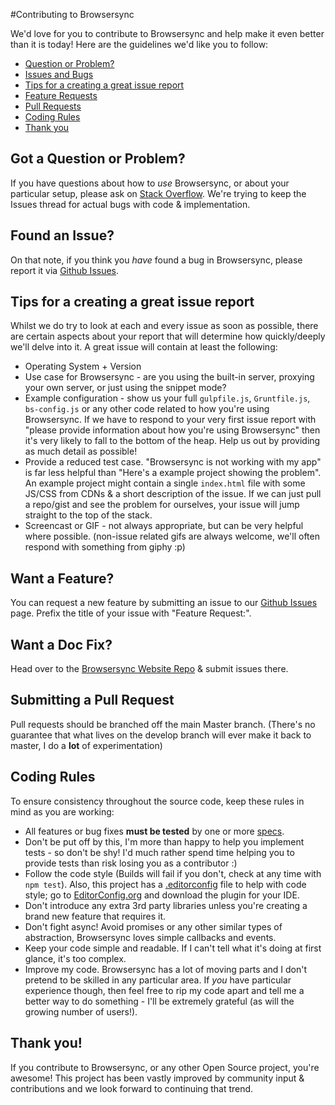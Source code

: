 #Contributing to Browsersync

We'd love for you to contribute to Browsersync and help make it even better than it is
today! Here are the guidelines we'd like you to follow:

 - [Question or Problem?](#question)
 - [Issues and Bugs](#issue)
 - [Tips for a creating a great issue report](#tips)
 - [Feature Requests](#feature)
 - [Pull Requests](#pull)
 - [Coding Rules](#rules)
 - [Thank you](#thanks)

## <a name="question"></a> Got a Question or Problem?

If you have questions about how to *use* Browsersync, or about your particular setup, please
ask on [Stack Overflow](http://stackoverflow.com/). We're trying to keep the Issues thread
for actual bugs with code & implementation.

## <a name="issue"></a> Found an Issue?
On that note, if you think you *have* found a bug in Browsersync, please report
it via [Github Issues](https://github.com/shakyShane/browser-sync/issues).

## <a name="tips"></a> Tips for a creating a great issue report

Whilst we do try to look at each and every issue as soon as possible, there are certain
aspects about your report that will determine how quickly/deeply we'll delve into it. A great
issue will contain at least the following:

* Operating System + Version
* Use case for Browsersync - are you using the built-in server, proxying your own server, or just using the snippet mode?
* Example configuration - show us your full `gulpfile.js`, `Gruntfile.js`, `bs-config.js` or any other code related to how you're using
Browsersync. If we have to respond to your very first issue report with "please provide information about how you're using Browsersync"
then it's very likely to fall to the bottom of the heap. Help us out by providing as much detail as possible!
* Provide a reduced test case. "Browsersync is not working with my app" is far less helpful than "Here's a example project showing the problem".
An example project might contain a single `index.html` file with some JS/CSS from CDNs & a short description of the issue. If we
 can just pull a repo/gist and see the problem for ourselves, your issue will jump straight to the top of the stack.
* Screencast or GIF - not always appropriate, but can be very helpful where possible. (non-issue related gifs are always welcome, we'll often
respond with something from giphy :p)

## <a name="feature"></a> Want a Feature?
You can request a new feature by submitting an issue to our [Github Issues](https://github.com/shakyShane/browser-sync/issues) page.
Prefix the title of your issue with "Feature Request:".

## <a name="docs"></a> Want a Doc Fix?
Head over to the [Browsersync Website Repo](https://github.com/shakyShane/browser-sync-website) & submit issues there.

## <a name="pull"></a> Submitting a Pull Request
Pull requests should be branched off the main Master branch. (There's no guarantee that what lives on the develop
branch will ever make it back to master, I do a **lot** of experimentation)

## <a name="rules"></a> Coding Rules
To ensure consistency throughout the source code, keep these rules in mind as you are working:

* All features or bug fixes **must be tested** by one or more [specs](https://github.com/shakyShane/browser-sync/tree/master/test/specs).
* Don't be put off by this, I'm more than happy to help you implement tests - so don't be shy! I'd much rather spend time helping
you to provide tests than risk losing you as a contributor :)
* Follow the code style (Builds will fail if you don't, check at any time with `npm test`). Also, this project has a [.editorconfig](.editorconfig) file to help with code style; go to [EditorConfig.org](http://editorconfig.org) and download the plugin for your IDE.
* Don't introduce any extra 3rd party libraries unless you're creating a brand new feature that requires it.
* Don't fight async! Avoid promises or any other similar types of abstraction, Browsersync loves simple
callbacks and events.
* Keep your code simple and readable. If I can't tell what it's doing at first glance, it's too complex.
* Improve my code. Browsersync has a lot of moving parts and I don't pretend to be skilled in any particular area.
If *you* have particular experience though, then feel free to rip my code apart and tell me a better way to do something - I'll be
extremely grateful (as will the growing number of users!).


## <a name="thanks"></a> Thank you!
If you contribute to Browsersync, or any other Open Source project, you're awesome! This project has been vastly improved
 by community input & contributions and we look forward to continuing that trend.
